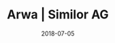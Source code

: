 ﻿---
title:          "Arwa | Similor AG"
date:           "2018-07-05"
draft:          false
robotsExclude:  true
forceNowrap:    false
---
